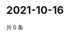# 2021-10-16

共 0 条

<!-- BEGIN WEIBO -->
<!-- 最后更新时间 Sat Oct 16 2021 11:14:37 GMT+0800 (China Standard Time) -->

<!-- END WEIBO -->
